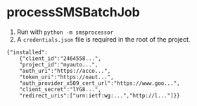 # processSMSBatchJob

1. Run with `python -m smsprocessor`
2. A `credentials.json` file is required in the root of the project.

```
{"installed":
    {"client_id":"2464558...",
    "project_id":"myauto...",
    "auth_uri":"https://acco...",
    "token_uri":"https://oaut...",
    "auth_provider_x509_cert_url":"https://www.goo...",
    "client_secret":"lYG8...",
    "redirect_uris":["urn:ietf:wg:...","http://l..."]}}
```
